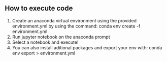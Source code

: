 ## How to execute code

1. Create an anaconda virtual environment using the provided environment.yml by using the command: conda env create -f environment.yml
2. Run jupyter notebook on the anaconda prompt
3. Select a notebook and execute!
4. You can also install aditional packages and export your env with: conda env export > environment.yml
